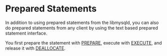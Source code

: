 # Prepared Statements

In addition to using prepared statements from the libmysqld, you can also do prepared statements from any client by using the text based prepared statement interface.

You first prepare the statement with [PREPARE](prepare-statement.md), execute with [EXECUTE](execute-statement.md), and release it with [DEALLOCATE](/en/deallocate-drop-prepared-statement/).